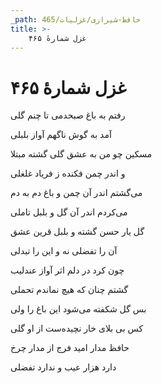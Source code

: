 ```yaml
---
_path: حافظ-شیرازی/غزلیات/465
title: >-
    غزل شمارهٔ ۴۶۵
---
```

# غزل شمارهٔ ۴۶۵

<div class="b" id="bn1"><div class="m1"><p>رفتم به باغ صبحدمی تا چنم گلی</p></div>
<div class="m2"><p>آمد به گوش ناگهم آواز بلبلی</p></div></div>
<div class="b" id="bn2"><div class="m1"><p>مسکین چو من به عشق گلی گشته مبتلا</p></div>
<div class="m2"><p>و اندر چمن فکنده ز فریاد غلغلی</p></div></div>
<div class="b" id="bn3"><div class="m1"><p>می‌گشتم اندر آن چمن و باغ دم به دم</p></div>
<div class="m2"><p>می‌کردم اندر آن گل و بلبل تاملی</p></div></div>
<div class="b" id="bn4"><div class="m1"><p>گل یار حسن گشته و بلبل قرین عشق</p></div>
<div class="m2"><p>آن را تفضلی نه و این را تبدلی</p></div></div>
<div class="b" id="bn5"><div class="m1"><p>چون کرد در دلم اثر آواز عندلیب</p></div>
<div class="m2"><p>گشتم چنان که هیچ نماندم تحملی</p></div></div>
<div class="b" id="bn6"><div class="m1"><p>بس گل شکفته می‌شود این باغ را ولی</p></div>
<div class="m2"><p>کس بی بلای خار نچیده‌ست از او گلی</p></div></div>
<div class="b" id="bn7"><div class="m1"><p>حافظ مدار امید فرج از مدار چرخ</p></div>
<div class="m2"><p>دارد هزار عیب و ندارد تفضلی</p></div></div>

